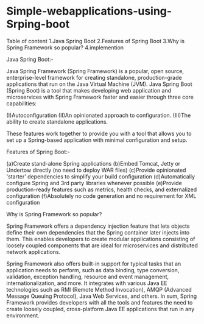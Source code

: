 # Simple-webapplications-using-Srping-boot

Table of content
1.Java Spring Boot
2.Features of Spring Boot
3.Why is Spring Framework so popular?
4.implemention


Java Spring Boot:-

Java Spring Framework (Spring Framework) is a popular, open source, enterprise-level framework for creating standalone, production-grade applications that run on the Java Virtual Machine (JVM).
Java Spring Boot (Spring Boot) is a tool that makes developing web application and microservices with Spring Framework faster and easier through three core capabilities:

(I)Autoconfiguration
 (II)An opinionated approach to configuration.
(III)The ability to create standalone applications.

These features work together to provide you with a tool that allows you to set up a Spring-based application with minimal configuration and setup.




Features of Spring Boot:-

(a)Create stand-alone Spring applications
(b)Embed Tomcat, Jetty or Undertow directly (no need to deploy WAR files)
(c)Provide opinionated 'starter' dependencies to simplify your build configuration
(d)Automatically configure Spring and 3rd party libraries whenever possible
(e)Provide production-ready features such as metrics, health checks, and externalized configuration
(f)Absolutely no code generation and no requirement for XML configuration


Why is Spring Framework so popular?

Spring Framework offers a dependency injection feature that lets objects define their own dependencies that the Spring container later injects into them. This enables developers to create modular applications consisting of loosely coupled components that are ideal for microservices and distributed network applications.

Spring Framework also offers built-in support for typical tasks that an application needs to perform, such as data binding, type conversion, validation, exception handling, resource and event management, internationalization, and more. It integrates with various Java EE technologies such as RMI (Remote Method Invocation), AMQP (Advanced Message Queuing Protocol), Java Web Services, and others. In sum, Spring Framework provides developers with all the tools and features the need to create loosely coupled, cross-platform Java EE applications that run in any environment.



